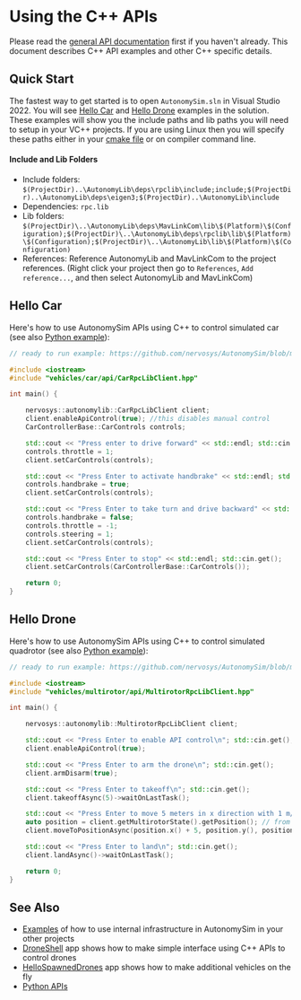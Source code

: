 # Using the C++ APIs

Please read the [general API documentation](apis.md) first if you haven't already. This document describes C++ API examples and other C++ specific details.

## Quick Start

The fastest way to get started is to open `AutonomySim.sln` in Visual Studio 2022. You will see [Hello Car](https://github.com/nervosys/AutonomySim/tree/master/HelloCar/) and [Hello Drone](https://github.com/nervosys/AutonomySim/tree/master/HelloDrone/) examples in the solution. These examples will show you the include paths and lib paths you will need to setup in your VC++ projects. If you are using Linux then you will specify these paths either in your [cmake file](https://github.com/nervosys/AutonomySim/tree/master/cmake//HelloCar/CMakeLists.txt) or on compiler command line.

#### Include and Lib Folders

* Include folders: `$(ProjectDir)..\AutonomyLib\deps\rpclib\include;include;$(ProjectDir)..\AutonomyLib\deps\eigen3;$(ProjectDir)..\AutonomyLib\include`
* Dependencies: `rpc.lib`
* Lib folders: `$(ProjectDir)\..\AutonomyLib\deps\MavLinkCom\lib\$(Platform)\$(Configuration);$(ProjectDir)\..\AutonomyLib\deps\rpclib\lib\$(Platform)\$(Configuration);$(ProjectDir)\..\AutonomyLib\lib\$(Platform)\$(Configuration)`
* References: Reference AutonomyLib and MavLinkCom to the project references. (Right click your project then go to `References`, `Add reference...`, and then select AutonomyLib and MavLinkCom)

## Hello Car

Here's how to use AutonomySim APIs using C++ to control simulated car (see also [Python example](apis.md#hello_car)):

```cpp
// ready to run example: https://github.com/nervosys/AutonomySim/blob/main/HelloCar/main.cpp

#include <iostream>
#include "vehicles/car/api/CarRpcLibClient.hpp"

int main() {

    nervosys::autonomylib::CarRpcLibClient client;
    client.enableApiControl(true); //this disables manual control
    CarControllerBase::CarControls controls;

    std::cout << "Press enter to drive forward" << std::endl; std::cin.get();
    controls.throttle = 1;
    client.setCarControls(controls);

    std::cout << "Press Enter to activate handbrake" << std::endl; std::cin.get();
    controls.handbrake = true;
    client.setCarControls(controls);

    std::cout << "Press Enter to take turn and drive backward" << std::endl; std::cin.get();
    controls.handbrake = false;
    controls.throttle = -1;
    controls.steering = 1;
    client.setCarControls(controls);

    std::cout << "Press Enter to stop" << std::endl; std::cin.get();
    client.setCarControls(CarControllerBase::CarControls());

    return 0;
}
```

## Hello Drone

Here's how to use AutonomySim APIs using C++ to control simulated quadrotor (see also [Python example](apis.md#hello_drone)):

```cpp
// ready to run example: https://github.com/nervosys/AutonomySim/blob/main/HelloDrone/main.cpp

#include <iostream>
#include "vehicles/multirotor/api/MultirotorRpcLibClient.hpp"

int main() {

    nervosys::autonomylib::MultirotorRpcLibClient client;

    std::cout << "Press Enter to enable API control\n"; std::cin.get();
    client.enableApiControl(true);

    std::cout << "Press Enter to arm the drone\n"; std::cin.get();
    client.armDisarm(true);

    std::cout << "Press Enter to takeoff\n"; std::cin.get();
    client.takeoffAsync(5)->waitOnLastTask();

    std::cout << "Press Enter to move 5 meters in x direction with 1 m/s velocity\n"; std::cin.get();
    auto position = client.getMultirotorState().getPosition(); // from current location
    client.moveToPositionAsync(position.x() + 5, position.y(), position.z(), 1)->waitOnLastTask();

    std::cout << "Press Enter to land\n"; std::cin.get();
    client.landAsync()->waitOnLastTask();

    return 0;
}
```

## See Also

* [Examples](https://github.com/nervosys/AutonomySim/tree/master/Examples) of how to use internal infrastructure in AutonomySim in your other projects
* [DroneShell](https://github.com/nervosys/AutonomySim/tree/master/DroneShell) app shows how to make simple interface using C++ APIs to control drones
* [HelloSpawnedDrones](https://github.com/nervosys/AutonomySim/tree/master/HelloSpawnedDrones) app shows how to make additional vehicles on the fly
* [Python APIs](apis.md)
